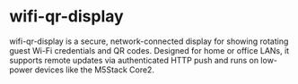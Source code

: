 # wifi-qr-display
wifi-qr-display is a secure, network-connected display for showing rotating guest Wi-Fi credentials and QR codes. Designed for home or office LANs, it supports remote updates via authenticated HTTP push and runs on low-power devices like the M5Stack Core2.
